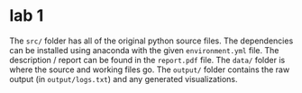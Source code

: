 # lab 1

The `src/` folder has all of the original python source files. The dependencies can be installed using anaconda with the given `environment.yml` file. The description / report can be found in the `report.pdf` file. The `data/` folder is where the source and working files go. The `output/` folder contains the raw output (in `output/logs.txt`) and any generated visualizations.
